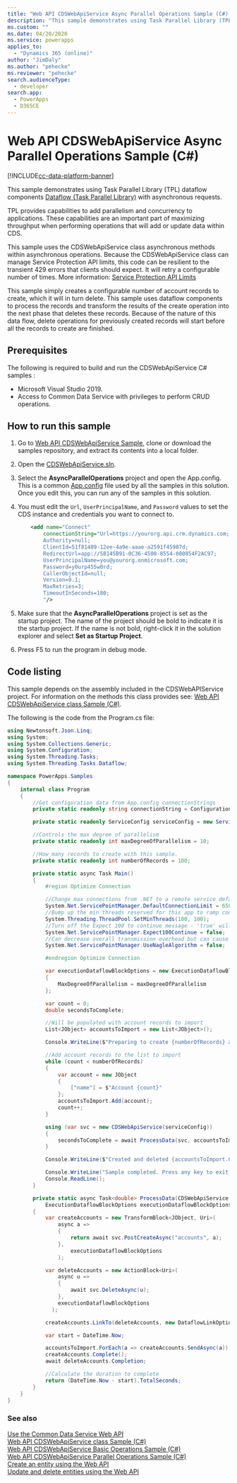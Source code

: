 ```yaml
---
title: "Web API CDSWebApiService Async Parallel Operations Sample (C#) (Common Data Service)| Microsoft Docs"
description: "This sample demonstrates using Task Parallel Library (TPL) dataflow components with asynchronous requests."
ms.custom: ""
ms.date: 04/20/2020
ms.service: powerapps
applies_to: 
  - "Dynamics 365 (online)"
author: "JimDaly"
ms.author: "pehecke"
ms.reviewer: "pehecke"
search.audienceType: 
  - developer
search.app: 
  - PowerApps
  - D365CE
---
```

# Web API CDSWebApiService Async Parallel Operations Sample (C#)

[!INCLUDE[cc-data-platform-banner](../../../../includes/cc-data-platform-banner.md)]

This sample demonstrates using Task Parallel Library (TPL) dataflow components [Dataflow (Task Parallel Library)](/dotnet/standard/parallel-programming/dataflow-task-parallel-library) with asynchronous requests.

TPL provides capabilities to add parallelism and concurrency to applications. These capabilities are an important part of maximizing throughput when performing operations that will add or update data within CDS.

This sample uses the CDSWebApiService class asynchronous methods within asynchronous operations. Because the CDSWebApiService class can manage Service Protection API limits, this code can be resilient to the transient 429 errors that clients should expect. It will retry a configurable number of times. More information: [Service Protection API Limits](../../api-limits.md)

This sample simply creates a configurable number of account records to create, which it will in turn delete. This sample uses dataflow components to process the records and transform the results of the create operation into the next phase that deletes these records. Because of the nature of this data flow, delete operations for previously created records will start before all the records to create are finished.

## Prerequisites

The following is required to build and run the CDSWebApiService C# samples :

- Microsoft Visual Studio 2019. 
- Access to Common Data Service with privileges to perform CRUD operations.
  
<a name="bkmk_runSample"></a>
  
## How to run this sample

1. Go to [Web API CDSWebApiService Sample](https://github.com/microsoft/PowerApps-Samples/tree/master/cds/webapi/C%23/CDSWebApiService), clone or download the samples repository, and extract its contents into a local folder.

1. Open the [CDSWebApiService.sln](https://github.com/microsoft/PowerApps-Samples/blob/master/cds/webapi/C%23/CDSWebApiService/CDSWebApiService.sln).

1. Select the **AsyncParallelOperations** project and open the App.config. This is a common [App.config](https://github.com/microsoft/PowerApps-Samples/blob/master/cds/webapi/C%23/CDSWebApiService/App.config) file used by all the samples in this solution. Once you edit this, you can run any of the samples in this solution.

1. You must edit the `Url`, `UserPrincipalName`, and `Password` values to set the CDS instance and credentials you want to connect to.

    ```xml
        <add name="Connect"
            connectionString="Url=https://yourorg.api.crm.dynamics.com;
            Authority=null;
            ClientId=51f81489-12ee-4a9e-aaae-a2591f45987d;
            RedirectUrl=app://58145B91-0C36-4500-8554-080854F2AC97;
            UserPrincipalName=you@yourorg.onmicrosoft.com;
            Password=y0urp455w0rd;
            CallerObjectId=null;
            Version=9.1;
            MaxRetries=3;
            TimeoutInSeconds=180;
            "/>
    ```

1. Make sure that the **AsyncParallelOperations** project is set as the startup project. The name of the project should be bold to indicate it is the startup project. If the name is not bold, right-click it in the solution explorer and select **Set as Startup Project**.

1. Press F5 to run the program in debug mode.

## Code listing

This sample depends on the assembly included in the CDSWebAPIService project. For information on the methods this class provides see: [Web API CDSWebApiService class Sample (C#)](cdswebapiservice.md).

The following is the code from the Program.cs file:

```csharp
using Newtonsoft.Json.Linq;
using System;
using System.Collections.Generic;
using System.Configuration;
using System.Threading.Tasks;
using System.Threading.Tasks.Dataflow;

namespace PowerApps.Samples
{
    internal class Program
    {
        //Get configuration data from App.config connectionStrings
        private static readonly string connectionString = ConfigurationManager.ConnectionStrings["Connect"].ConnectionString;

        private static readonly ServiceConfig serviceConfig = new ServiceConfig(connectionString);

        //Controls the max degree of parallelism
        private static readonly int maxDegreeOfParallelism = 10;

        //How many records to create with this sample.
        private static readonly int numberOfRecords = 100;

        private static async Task Main()
        {
            #region Optimize Connection

            //Change max connections from .NET to a remote service default: 2
            System.Net.ServicePointManager.DefaultConnectionLimit = 65000;
            //Bump up the min threads reserved for this app to ramp connections faster - minWorkerThreads defaults to 4, minIOCP defaults to 4
            System.Threading.ThreadPool.SetMinThreads(100, 100);
            //Turn off the Expect 100 to continue message - 'true' will cause the caller to wait until it round-trip confirms a connection to the server
            System.Net.ServicePointManager.Expect100Continue = false;
            //Can decrease overall transmission overhead but can cause delay in data packet arrival
            System.Net.ServicePointManager.UseNagleAlgorithm = false;

            #endregion Optimize Connection

            var executionDataflowBlockOptions = new ExecutionDataflowBlockOptions
            {
                MaxDegreeOfParallelism = maxDegreeOfParallelism
            };

            var count = 0;
            double secondsToComplete;

            //Will be populated with account records to import
            List<JObject> accountsToImport = new List<JObject>();

            Console.WriteLine($"Preparing to create {numberOfRecords} acccount records using Web API.");

            //Add account records to the list to import
            while (count < numberOfRecords)
            {
                var account = new JObject
                {
                    ["name"] = $"Account {count}"
                };
                accountsToImport.Add(account);
                count++;
            }

            using (var svc = new CDSWebApiService(serviceConfig))
            {
                secondsToComplete = await ProcessData(svc, accountsToImport, executionDataflowBlockOptions);
            }

            Console.WriteLine($"Created and deleted {accountsToImport.Count} accounts in  {Math.Round(secondsToComplete)} seconds.");

            Console.WriteLine("Sample completed. Press any key to exit.");
            Console.ReadLine();
        }

        private static async Task<double> ProcessData(CDSWebApiService svc, List<JObject> accountsToImport,
            ExecutionDataflowBlockOptions executionDataflowBlockOptions)
        {
            var createAccounts = new TransformBlock<JObject, Uri>(
                async a =>
                {
                    return await svc.PostCreateAsync("accounts", a);
                },
                    executionDataflowBlockOptions
                );

            var deleteAccounts = new ActionBlock<Uri>(
                async u =>
                {
                    await svc.DeleteAsync(u);
                },
                executionDataflowBlockOptions
              );

            createAccounts.LinkTo(deleteAccounts, new DataflowLinkOptions { PropagateCompletion = true });

            var start = DateTime.Now;

            accountsToImport.ForEach(a => createAccounts.SendAsync(a));
            createAccounts.Complete();
            await deleteAccounts.Completion;

            //Calculate the duration to complete
            return (DateTime.Now - start).TotalSeconds;
        }
    }
}
```

### See also

[Use the Common Data Service Web API](../overview.md)<br />
[Web API CDSWebApiService class Sample (C#)](cdswebapiservice.md)<br />
[Web API CDSWebApiService Basic Operations Sample (C#)](cdswebapiservice-basic-operations.md)<br />
[Web API CDSWebApiService Parallel Operations Sample (C#)](cdswebapiservice-parallel-operations.md)<br />
[Create an entity using the Web API](../create-entity-web-api.md)<br />
[Update and delete entities using the Web API](../update-delete-entities-using-web-api.md)
